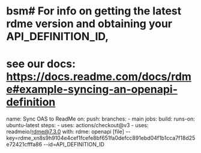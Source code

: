 # bsm# For info on getting the latest rdme version and obtaining your API_DEFINITION_ID,
# see our docs: https://docs.readme.com/docs/rdme#example-syncing-an-openapi-definition
name: Sync OAS to ReadMe
on:
  push:
    branches:
      - main
jobs:
  build:
    runs-on: ubuntu-latest
    steps:
      - uses: actions/checkout@v3
      - uses: readmeio/rdme@7.3.0
        with:
          rdme: openapi [file] --key=rdme_xn8s9h9104e4cef1fcefe8bf651fa0defcc891ebd04f1b1cca7f18d25e72421cfffa86 --id=API_DEFINITION_ID
